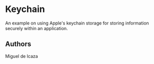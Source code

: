 Keychain
========

An example on using Apple's keychain storage for storing information securely within an application.

Authors
-------

Miguel de Icaza
